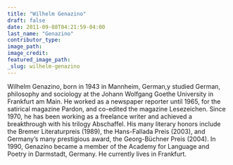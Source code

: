 ```yaml
---
title: "Wilhelm Genazino"
draft: false
date: 2011-09-08T04:21:59-04:00
last_name: "Genazino"
contributor_type:
image_path:
image_credit:
featured_image_path:
_slug: wilhelm-genazino
---
```


Wilhelm Genazino, born in 1943 in Mannheim, German,y studied German, philosophy and sociology at the Johann Wolfgang Goethe University in Frankfurt am Main. He worked as a newspaper reporter until 1965, for the satirical magazine Pardon, and co-edited the magazine Lesezeichen. Since 1970, he has been working as a freelance writer and achieved a breakthrough with his trilogy Abschaffel. His many literary honors include the Bremer Literaturpreis (1989), the Hans-Fallada Preis (2003), and Germany’s many prestigious award, the Georg-Büchner Preis (2004). In 1990, Genazino became a member of the Academy for Language and Poetry in Darmstadt, Germany. He currently lives in Frankfurt.

